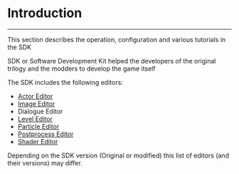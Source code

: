 # Introduction

___

This section describes the operation, configuration and various tutorials in the SDK

SDK or Software Development Kit helped the developers of the original trilogy and the modders to develop the game itself

The SDK includes the following editors:

- [Actor Editor](actor-editor.md)
- [Image Editor](image-editor.md)
- Dialogue Editor
- [Level Editor](level-editor.md)
- [Particle Editor](particle-editor.md)
- [Postprocess Editor](postprocess-editor.md)
- [Shader Editor](shader-editor.md)

Depending on the SDK version (Original or modified) this list of editors (and their versions) may differ.
